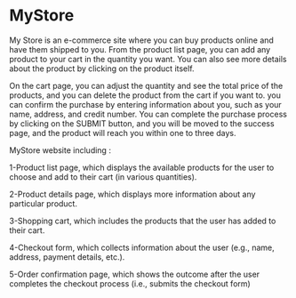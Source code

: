# MyStore
My Store is an e-commerce site where you can buy products online and have them shipped to you. From the product list page, you can add any product to your cart in the quantity you want. You can also see more details about the product by clicking on the product itself.

On the cart page, you can adjust the quantity and see the total price of the products, and you can delete the product from the cart if you want to. you can confirm the purchase by entering information about you, such as your name, address, and credit number. You can complete the purchase process by clicking on the SUBMIT button, and you will be moved to the success page, and the product will reach you within one to three days.


MyStore website including : 

1-Product list page, which displays the available products for the user to choose and add to their cart (in various quantities).

2-Product details page, which displays more information about any particular product. 

3-Shopping cart, which includes the products that the user has added to their cart. 

4-Checkout form, which collects information about the user (e.g., name, address, payment details, etc.). 

5-Order confirmation page, which shows the outcome after the user completes the checkout process (i.e., submits the checkout form)
